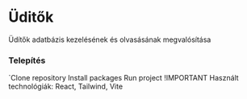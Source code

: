 # Üditők
Üdítők adatbázis kezelésének és olvasásának megvalósítása

### Telepítés
`Clone repository Install packages Run project
!IMPORTANT Használt technológiák: React, Tailwind, Vite  
